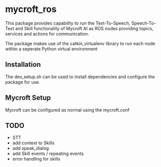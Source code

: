 # mycroft_ros
This package provides capability to run the Text-To-Speech, Speech-To-Text and Skill functionality of Mycroft AI as ROS nodes providing topics, services and actions for communication.

The package makes use of the catkin_virtualenv library to run each node within a seperate Python virtual environment
## Installation
The dev_setup.sh can be used to install dependencies and configure the package for use. 
## Mycroft Setup
Mycroft can be configured as normal using the mycroft.conf
## TODO
* STT
* add context to Skills
* add speak_dialog
* add Skill events / repeating events
* error handling for skills

